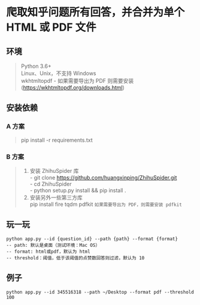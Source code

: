 # 爬取知乎问题所有回答，并合并为单个 HTML 或 PDF 文件

## 环境

> Python 3.6+    
> Linux、Unix，不支持 Windows    
> wkhtmltopdf - 如果需要导出为 PDF 则需要安装 (https://wkhtmltopdf.org/downloads.html)

## 安装依赖

### A 方案

> pip install -r requirements.txt

### B 方案

> 1. 安装 ZhihuSpider 库    
    - git clone https://github.com/huangxinping/ZhihuSpider.git    
    - cd ZhihuSpider    
    - python setup.py install && pip install .    
> 2. 安装另外一些第三方库    
    pip install fire tqdm pdfkit `如果需要导出为 PDF，则需要安装 pdfkit`

## 玩一玩
    python app.py --id {question_id} --path {path} --format {format}   
    -- path: 默认是桌面（测试环境：Mac OS）    
    -- format: html或pdf，默认为 html
    -- threshold：阈值，低于该阈值的点赞数回答则过滤，默认为 10


## 例子

```
python app.py --id 345516318 --path ~/Desktop --format pdf --threshold 100
```